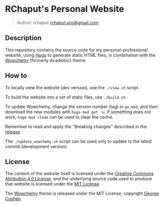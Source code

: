 # RChaput's Personal Website
> Author: rchaput <rchaput.pro@gmail.com>

## Description

This repository contains the source code for my personal-professional website, 
using [Hugo][hugo] to generate static HTML files, in combination with 
the [Wowchemy][wowchemy] (formerly Academic) theme.

## How to

To locally view the website (dev version), use the `./view.sh` script.

To build the website into a set of static files, use `./build.sh`.

To update Wowchemy, change the version number (tag) in `go.mod`, and then
download the new modules with `hugo mod get -u`. If something does not work,
`hugo mod clean` can be used to clear the cache.

Remember to read and apply the "Breaking changes" described in the
[release](https://github.com/wowchemy/wowchemy-hugo-themes/releases).

The `./update_wowchemy.sh` script can be used only to update to the latest
commit (development version).

## License

The content of the website itself is licensed under the 
[Creative Commons Attribution 4.0 License][cc-by], and the underlying
source code used to produce that website is licensed under the 
[MIT License][mit].

The [Wowchemy][wowchemy] theme is released under the MIT License, copyright
[George Cushen][gcushen].

[hugo]: https://github.com/gohugoio/hugo
[wowchemy]: https://wowchemy.com/
[gcushen]: https://georgecushen.com/
[cc-by]: https://creativecommons.org/licenses/by/4.0/
[mit]: ./LICENSE
